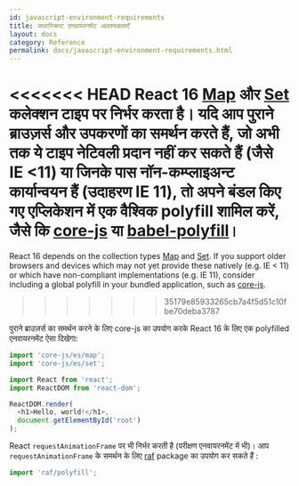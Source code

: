 ```yaml
---
id: javascript-environment-requirements
title: जावास्क्रिप्ट एनवायरनमेंट आवश्यकताएँ
layout: docs
category: Reference
permalink: docs/javascript-environment-requirements.html
---
```


<<<<<<< HEAD
React 16 [Map](https://developer.mozilla.org/en-US/docs/Web/JavaScript/Reference/Global_Objects/Map) और [Set](https://developer.mozilla.org/en-US/docs/Web/JavaScript/Reference/Global_Objects/Set) कलेक्शन टाइप पर निर्भर करता है। यदि आप पुराने ब्राउज़र्स और उपकरणों का समर्थन करते हैं, जो अभी तक ये टाइप नेटिवली प्रदान नहीं कर सकते हैं (जैसे IE <11) या जिनके पास नॉन-कम्प्लाइअन्ट कार्यान्वयन हैं (उदाहरण IE 11), तो अपने बंडल किए गए एप्लिकेशन में एक वैश्विक polyfill शामिल करें, जैसे कि [core-js](https://github.com/zloirock/core-js) या [babel-polyfill](https://babeljs.io/docs/usage/polyfill/)।
=======
React 16 depends on the collection types [Map](https://developer.mozilla.org/en-US/docs/Web/JavaScript/Reference/Global_Objects/Map) and [Set](https://developer.mozilla.org/en-US/docs/Web/JavaScript/Reference/Global_Objects/Set). If you support older browsers and devices which may not yet provide these natively (e.g. IE < 11) or which have non-compliant implementations (e.g. IE 11), consider including a global polyfill in your bundled application, such as [core-js](https://github.com/zloirock/core-js).
>>>>>>> 35179e85933265cb7a4f5d51c10fbe70deba3787

पुराने ब्राउज़र्स का समर्थन करने के लिए core-js का उपयोग करके React 16 के लिए एक polyfilled एनवायरनमेंट ऐसा दिखेगा:

```js
import 'core-js/es/map';
import 'core-js/es/set';

import React from 'react';
import ReactDOM from 'react-dom';

ReactDOM.render(
  <h1>Hello, world!</h1>,
  document.getElementById('root')
);
```

React `requestAnimationFrame` पर भी निर्भर करती है (परीक्षण एनवायरनमेंट में भी)।
आप `requestAnimationFrame` के समर्थन के लिए [raf](https://www.npmjs.com/package/raf) package का उपयोग कर सकते हैं :

```js
import 'raf/polyfill';
```

